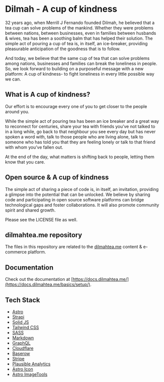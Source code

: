 # Dilmah - A cup of kindness

32 years ago, when Merrill J Fernando founded Dilmah, he believed that a tea cup can solve problems of the mankind. Whether they were problems between nations, between businesses, even in families between husbands & wives, tea has been a soothing balm that has helped their solution. The simple act of pouring a cup of tea is, in itself, an ice-breaker, providing pleasurable anticipation of the goodness that is to follow.

And today, we believe that the same cup of tea that can solve problems among nations, businesses and families can break the loneliness in people. So, we look forward to building on a purposeful message with a new platform: A cup of kindness- to fight loneliness in every little possible way we can.

## What is A cup of kindness?

Our effort is to encourage every one of you to get closer to the people around you.

While the simple act of pouring tea has been an ice breaker and a great way to reconnect for centuries, share your tea with friends you’ve not talked to in a long while, go back to that neighbour you see every day but has never spoken a word with, talk to those people who are living alone, talk to someone who has told you that they are feeling lonely or talk to that friend with whom you’ve fallen out.

At the end of the day, what matters is shifting back to people, letting them know that you care.

## Open source & A cup of kindness

The simple act of sharing a piece of code is, in itself, an invitation, providing a glimpse into the potential that can be unlocked.
We believe by sharing code and participating in open source software platforms can bridge technological gaps and foster collaborations. It will also promote community spirit and shared growth.

Please see the LICENSE file as well.

## dilmahtea.me repository

The files in this repository are related to the [dilmahtea.me](https://dilmahtea.me/) content & e-commerce platform.

## Documentation

Check out the documentation at [https://docs.dilmahtea.me/](https://docs.dilmahtea.me/basics/setup/).

## Tech Stack

- [Astro](https://astro.build/)
- [Strapi](https://strapi.io/)
- [Solid JS](https://www.solidjs.com/)
- [Tailwind CSS](https://tailwindcss.com/)
- [SASS](https://sass-lang.com/)
- [Markdown](https://daringfireball.net/projects/markdown/)
- [GraphQL](https://graphql.org/)
- [Cloudflare](https://www.cloudflare.com/)
- [Baserow](https://baserow.io/)
- [Stripe](https://stripe.com/)
- [Plausible Analytics](https://plausible.io/)
- [Astro Icon](https://www.npmjs.com/package/astro-icon)
- [Astro ImageTools](https://www.npmjs.com/package/astro-imagetools)
